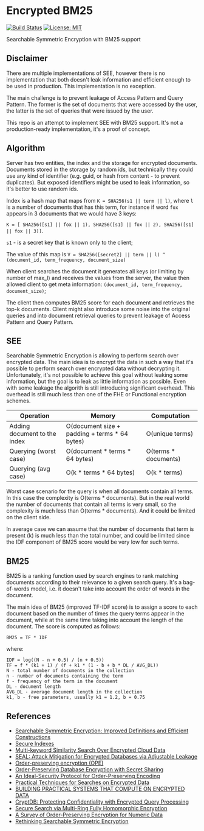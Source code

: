 # Encrypted BM25

[![Build Status](https://travis-ci.org/romankh3/encrypted-bm25.svg?branch=master)](https://travis-ci.org/romankh3/encrypted-bm25)
[![License: MIT](https://img.shields.io/badge/License-MIT-yellow.svg)](https://opensource.org/licenses/MIT)

Searchable Symmetric Encryption with BM25 support

## Disclaimer

There are multiple implementations of SEE, however there is no implementation that both doesn't leak information and
efficient enough to be used in production. This implementation is no exception.

The main challenge is to prevent leakage of Access Pattern and Query Pattern. The former is the set of documents that
were accessed by the user, the latter is the set of queries that were issued by the user.

This repo is an attempt to implement SEE with BM25 support. It's not a production-ready implementation, it's a proof of
concept.

## Algorithm

Server has two entities, the index and the storage for encrypted documents. Documents stored in the storage by random
ids, but technically they could use any kind of identifier (e.g. guid, or hash from content - to prevent duplicates).
But exposed identifiers might be used to leak information, so it's better to use random ids.

Index is a hash map that maps from `K = SHA256(s1 || term || l)`, where `l` is a number of documents that has this
term, for instance if word `fox` appears in 3 documents that we would have 3
keys:

`K = [ SHA256([s1] || fox || 1), SHA256([s1] || fox || 2), SHA256([s1] || fox || 3)]`.

`s1` - is a secret key that is known only to the client;

The value of this map is `V = SHA256([secret2] || term || l) ^ (document_id, term_frequency, document_size)`

When client searches the document it generates all keys (or limiting by number of max_l) and receives the values from the server, the value then allowed client to get meta information: `(document_id, term_frequency, document_size)`; 

The client then computes BM25 score for each document and retrieves the top-k documents. Client might also introduce some noise into the original queries and into document retrieval queries to prevent leakage of Access Pattern and Query Pattern. 

## SEE

Searchable Symmetric Encryption is allowing to perform search over encrypted data. The main idea is to encrypt the data
in such a way that it's possible to perform search over encrypted data without decrypting it. Unfortunately, it's not
possible to achieve this goal without leaking some information, but the goal is to leak as little information as
possible. Even with some leakage the algorith is still introducing significant overhead. This overhead is still much
less than one of the FHE or Functional encryption schemes.

| Operation                    | Memory                                        | Computation          |
|------------------------------|-----------------------------------------------|----------------------|
| Adding document to the index | O(document size + padding + terms * 64 bytes) | O(unique terms)      |
| Querying (worst case)        | O(document * terms * 64 bytes)                | O(terms * documents) |
| Querying (avg case)          | O(k * terms * 64 bytes)                       | O(k * terms)         |

Worst case scenario for the query is when all documents contain all terms. In this case the complexity is O(terms *
documents). But in the real world the number of documents that contain all terms is very small, so the complexity is
much less than O(terms * documents). And it could be limited on the client side.

In average case we can assume that the number of documents that term is present (k) is much less than the total number,
and could be limited since the IDF component of BM25 score would be very low for such terms.

## BM25

BM25 is a ranking function used by search engines to rank matching documents according to their relevance to a given
search query. It's a bag-of-words model, i.e. it doesn't take into account the order of words in the document.

The main idea of BM25 (improved TF-IDF score) is to assign a score to each document based on the number of times the
query terms appear in the document, while at the same time taking into account the length of the document. The score is
computed as follows:

```BM25 = TF * IDF```

where:

```
IDF = log((N - n + 0.5) / (n + 0.5))
TF = f * (k1 + 1) / (f + k1 * (1 - b + b * DL / AVG_DL))
N - total number of documents in the collection
n - number of documents containing the term
f - frequency of the term in the document
DL - document length
AVG_DL - average document length in the collection
k1, b - free parameters, usually k1 = 1.2, b = 0.75
```

## References

- [Searchable Symmetric Encryption: Improved Definitions and Efficient Constructions](https://eprint.iacr.org/2006/210.pdf)
- [Secure Indexes](https://eprint.iacr.org/2003/216.pdf)
- [Multi-keyword Similarity Search Over Encrypted Cloud Data](https://eprint.iacr.org/2015/137.pdf)
- [SEAL: Attack Mitigation for Encrypted Databases via Adjustable Leakage](https://eprint.iacr.org/2019/811.pdf)
- [Order-preserving encryption (OPE)](https://github.com/sentclose/ope)
- [Order-Preserving Database Encryption with Secret Sharing](https://arxiv.org/pdf/2301.04370.pdf)
- [An Ideal-Security Protocol for Order-Preserving Encoding](https://people.csail.mit.edu/nickolai/papers/popa-mope-eprint.pdf)
- [Practical Techniques for Searches on Encrypted Data](https://people.eecs.berkeley.edu/~dawnsong/papers/se.pdf)
- [BUILDING PRACTICAL SYSTEMS THAT COMPUTE ON ENCRYPTED DATA](https://people.eecs.berkeley.edu/~raluca/Thesis.pdf)
- [CryptDB: Protecting Confidentiality with Encrypted Query Processing](http://people.csail.mit.edu/nickolai/papers/raluca-cryptdb.pdf)
- [Secure Search via Multi-Ring Fully Homomorphic Encryption](https://eprint.iacr.org/2018/245.pdf)
- [A Survey of Order-Preserving Encryption for Numeric Data](https://arxiv.org/pdf/1801.09933.pdf)
- [Rethinking Searchable Symmetric Encryption](https://www.research-collection.ethz.ch/bitstream/handle/20.500.11850/564585/1/RethinkingSearchableSymmetricEncryption.pdf)